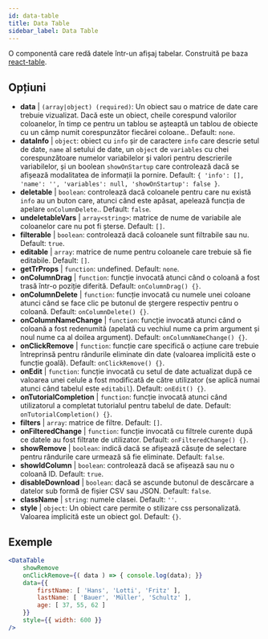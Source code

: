 ```yaml
---
id: data-table 
title: Data Table
sidebar_label: Data Table
---
```


O componentă care redă datele într-un afișaj tabelar. Construită pe baza [react-table](https://react-table.js.org/).

## Opțiuni

* __data__ | `(array|object) (required)`: Un obiect sau o matrice de date care trebuie vizualizat. Dacă este un obiect, cheile corespund valorilor coloanelor, în timp ce pentru un tablou se așteaptă un tablou de obiecte cu un câmp numit corespunzător fiecărei coloane.. Default: `none`.
* __dataInfo__ | `object`: obiect cu `info` șir de caractere `info` care descrie setul de date, `name` al setului de date, un `object` de `variables` cu chei corespunzătoare numelor variabilelor și valori pentru descrierile variabilelor, și un boolean `showOnStartup` care controlează dacă se afișează modalitatea de informații la pornire. Default: `{
  'info': [],
  'name': '',
  'variables': null,
  'showOnStartup': false
}`.
* __deletable__ | `boolean`: controlează dacă coloanele pentru care nu există `info` au un buton care, atunci când este apăsat, apelează funcția de apelare `onColumnDelete`.. Default: `false`.
* __undeletableVars__ | `array<string>`: matrice de nume de variabile ale coloanelor care nu pot fi șterse. Default: `[]`.
* __filterable__ | `boolean`: controlează dacă coloanele sunt filtrabile sau nu. Default: `true`.
* __editable__ | `array`: matrice de nume pentru coloanele care trebuie să fie editabile. Default: `[]`.
* __getTrProps__ | `function`: undefined. Default: `none`.
* __onColumnDrag__ | `function`: funcție invocată atunci când o coloană a fost trasă într-o poziție diferită. Default: `onColumnDrag() {}`.
* __onColumnDelete__ | `function`: funcție invocată cu numele unei coloane atunci când se face clic pe butonul de ștergere respectiv pentru o coloană. Default: `onColumnDelete() {}`.
* __onColumnNameChange__ | `function`: funcție invocată atunci când o coloană a fost redenumită (apelată cu vechiul nume ca prim argument și noul nume ca al doilea argument). Default: `onColumnNameChange() {}`.
* __onClickRemove__ | `function`: funcție care specifică o acțiune care trebuie întreprinsă pentru rândurile eliminate din date (valoarea implicită este o funcție goală). Default: `onClickRemove() {}`.
* __onEdit__ | `function`: funcție invocată cu setul de date actualizat după ce valoarea unei celule a fost modificată de către utilizator (se aplică numai atunci când tabelul este `editabil`). Default: `onEdit() {}`.
* __onTutorialCompletion__ | `function`: funcție invocată atunci când utilizatorul a completat tutorialul pentru tabelul de date. Default: `onTutorialCompletion() {}`.
* __filters__ | `array`: matrice de filtre. Default: `[]`.
* __onFilteredChange__ | `function`: funcție invocată cu filtrele curente după ce datele au fost filtrate de utilizator. Default: `onFilteredChange() {}`.
* __showRemove__ | `boolean`: indică dacă se afișează căsuțe de selectare pentru rândurile care urmează să fie eliminate. Default: `false`.
* __showIdColumn__ | `boolean`: controlează dacă se afișează sau nu o coloană ID. Default: `true`.
* __disableDownload__ | `boolean`: dacă se ascunde butonul de descărcare a datelor sub formă de fișier CSV sau JSON. Default: `false`.
* __className__ | `string`: numele clasei. Default: `''`.
* __style__ | `object`: Un obiect care permite o stilizare css personalizată. Valoarea implicită este un obiect gol. Default: `{}`.


## Exemple

```jsx live
<DataTable
    showRemove
    onClickRemove={( data ) => { console.log(data); }}
    data={{ 
        firstName: [ 'Hans', 'Lotti', 'Fritz' ], 
        lastName: [ 'Bauer', 'Müller', 'Schultz' ],
        age: [ 37, 55, 62 ]
    }}
    style={{ width: 600 }}
/>
```

